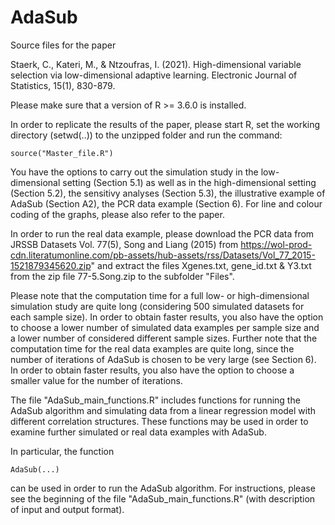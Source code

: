 # AdaSub

Source files for the paper  

Staerk, C., Kateri, M., & Ntzoufras, I. (2021). High-dimensional variable selection via low-dimensional adaptive learning. Electronic Journal of Statistics, 15(1), 830-879.

Please make sure that a version of R >= 3.6.0 is installed.

In order to replicate the results of the paper, please start R, 
set the working directory (setwd(..)) to the unzipped folder
and run the command: 

`source("Master_file.R")`

You have the options to carry out the simulation study in the low-dimensional setting (Section 5.1) as well as in the high-dimensional setting (Section 5.2), the sensitivy analyses (Section 5.3), the illustrative example of AdaSub (Section A2), the PCR data example (Section 6). For line and colour coding of the graphs, please also refer to the paper. 

In order to run the real data example, please download the PCR data from JRSSB Datasets Vol. 77(5), Song and Liang (2015)
from https://wol-prod-cdn.literatumonline.com/pb-assets/hub-assets/rss/Datasets/Vol_77_2015-1521879345620.zip"
and extract the files Xgenes.txt, gene_id.txt & Y3.txt from the zip file 77-5.Song.zip to the subfolder "Files".

Please note that the computation time for a full low- or high-dimensional simulation study are quite long (considering 500 simulated datasets for each sample size). 
In order to obtain faster results, you also have the option to choose a lower number of simulated data examples per sample size
and a lower number of considered different sample sizes. Further note that the computation time for the real data examples are quite long,
since the number of iterations of AdaSub is chosen to be very large (see Section 6). 
In order to obtain faster results, you also have the option to choose a smaller value for the number of iterations.

The file "AdaSub_main_functions.R" includes functions for running the AdaSub algorithm 
and simulating data from a linear regression model with different correlation structures. 
These functions may be used in order to examine further simulated or real data examples with AdaSub. 

In particular, the function 

`AdaSub(...)`

can be used in order to run the AdaSub algorithm. 
For instructions, please see the beginning of the file "AdaSub_main_functions.R" (with description of input and output format).
